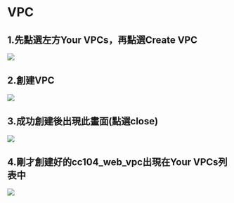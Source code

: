 # VPC 

## 1.先點選左方Your VPCs，再點選Create VPC
![](https://d2mxuefqeaa7sj.cloudfront.net/s_9E3F718E84A3608B99BAD50C112B49EDF0DF87D510155714CC8B6962BEEF3AFA_1548582938601_1.jpg)

## 2.創建VPC
![](https://d2mxuefqeaa7sj.cloudfront.net/s_9E3F718E84A3608B99BAD50C112B49EDF0DF87D510155714CC8B6962BEEF3AFA_1548582946461_2.jpg)

## 3.成功創建後出現此畫面(點選close)
![](https://d2mxuefqeaa7sj.cloudfront.net/s_9E3F718E84A3608B99BAD50C112B49EDF0DF87D510155714CC8B6962BEEF3AFA_1548582958054_3.jpg)

## 4.剛才創建好的cc104_web_vpc出現在Your VPCs列表中
![](https://d2mxuefqeaa7sj.cloudfront.net/s_9E3F718E84A3608B99BAD50C112B49EDF0DF87D510155714CC8B6962BEEF3AFA_1548582968907_4.jpg)


